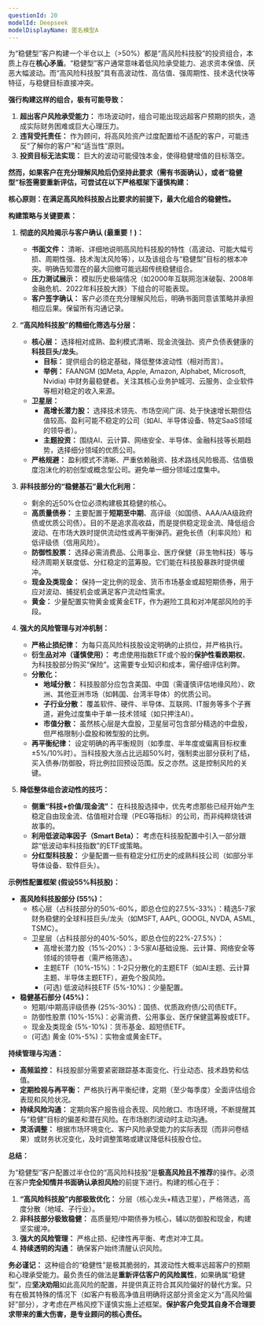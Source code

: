 ```yaml
---
questionId: 20
modelId: Deepseek
modelDisplayName: 匿名模型A
---
```

为“稳健型”客户构建一个半仓以上（>50%）都是“高风险科技股”的投资组合，本质上存在**核心矛盾**。“稳健型”客户通常意味着低风险承受能力、追求资本保值、厌恶大幅波动。而“高风险科技股”具有高波动性、高估值、强周期性、技术迭代快等特征，与稳健目标直接冲突。

**强行构建这样的组合，极有可能导致：**

1.  **超出客户风险承受能力：** 市场波动时，组合可能出现远超客户预期的损失，造成实际财务困难或巨大心理压力。
2.  **违背受托责任：** 作为顾问，将高风险资产过度配置给不适配的客户，可能违反“了解你的客户”和“适当性”原则。
3.  **投资目标无法实现：** 巨大的波动可能侵蚀本金，使得稳健增值的目标落空。

**然而，如果客户在充分理解风险后仍坚持此要求（需有书面确认），或者“稳健型”标签需要重新评估，可尝试在以下严格框架下谨慎构建：**

**核心原则：在满足高风险科技股占比要求的前提下，最大化组合的稳健性。**

**构建策略与关键要素：**

1.  **彻底的风险揭示与客户确认 (最重要！)：**
    *   **书面文件：** 清晰、详细地说明高风险科技股的特性（高波动、可能大幅亏损、周期性强、技术淘汰风险等），以及该组合与“稳健型”目标的根本冲突。明确告知潜在的最大回撤可能远超传统稳健组合。
    *   **压力测试展示：** 模拟历史极端情况（如2000年互联网泡沫破裂、2008年金融危机、2022年科技股大跌）下组合的可能表现。
    *   **客户签字确认：** 客户必须在充分理解风险后，明确书面同意该策略并承担相应后果。保留所有沟通记录。

2.  **“高风险科技股”的精细化筛选与分层：**
    *   **核心层：** 选择相对成熟、盈利模式清晰、现金流强劲、资产负债表健康的**科技巨头/龙头**。
        *   **目标：** 提供组合的稳定基础，降低整体波动性（相对而言）。
        *   **举例：** FAANGM (如Meta, Apple, Amazon, Alphabet, Microsoft, Nvidia) 中财务最稳健者。关注其核心业务护城河、云服务、企业软件等相对稳定的收入来源。
    *   **卫星层：**
        *   **高增长潜力股：** 选择技术领先、市场空间广阔、处于快速增长期但估值较高、盈利可能不稳定的公司（如AI、半导体设备、特定SaaS领域的领导者）。
        *   **主题投资：** 围绕AI、云计算、网络安全、半导体、金融科技等长期趋势，选择细分领域的优质公司。
    *   **严格规避：** 盈利模式不清晰、严重依赖融资、技术路线风险极高、估值极度泡沫化的初创型或概念型公司。避免单一细分领域过度集中。

3.  **非科技部分的“稳健基石”最大化利用：**
    *   剩余的近50%仓位必须构建极其稳健的核心。
    *   **高质量债券：** 主要配置于**短期至中期**、高评级（如国债、AAA/AA级政府债或优质公司债）。目的不是追求高收益，而是提供稳定现金流、降低组合波动、在市场大跌时提供流动性或再平衡弹药。避免长债（利率风险）和低评级债（信用风险）。
    *   **防御性股票：** 选择必需消费品、公用事业、医疗保健（非生物科技）等与经济周期关联度低、分红稳定的蓝筹股。它们能在科技股暴跌时提供缓冲。
    *   **现金及类现金：** 保持一定比例的现金、货币市场基金或超短期债券，用于应对波动、捕捉机会或满足客户流动性需求。
    *   **黄金：** 少量配置实物黄金或黄金ETF，作为避险工具和对冲尾部风险的手段。

4.  **强大的风险管理与对冲机制：**
    *   **严格止损纪律：** 为每只高风险科技股设定明确的止损位，并严格执行。
    *   **衍生品对冲（谨慎使用）：** 考虑使用指数ETF或个股的**保护性看跌期权**，为科技股部分购买“保险”。这需要专业知识和成本，需仔细评估利弊。
    *   **分散化：**
        *   **地域分散：** 科技股部分应包含美国、中国（需谨慎评估地缘风险）、欧洲、其他亚洲市场（如韩国、台湾半导体）的优质公司。
        *   **子行业分散：** 覆盖软件、硬件、半导体、互联网、IT服务等多个子赛道，避免过度集中于单一技术领域（如只押注AI）。
        *   **市值分散：** 虽然核心层是大盘股，卫星层可包含部分精选的中盘股，但严格限制小盘股和微型股的比例。
    *   **再平衡纪律：** 设定明确的再平衡规则（如季度、半年度或偏离目标权重±5%/10%时）。当科技股大涨占比远超50%时，强制卖出部分获利了结，买入债券/防御股，将比例拉回预设范围。反之亦然。这是控制风险的关键。

5.  **降低整体组合波动性的技巧：**
    *   **侧重“科技+价值/现金流”：** 在科技股选择中，优先考虑那些已经开始产生稳定自由现金流、估值相对合理（PEG等指标）的公司，而非纯粹烧钱讲故事的。
    *   **利用低波动率因子（Smart Beta）：** 考虑在科技股配置中引入一部分跟踪“低波动率科技指数”的ETF或策略。
    *   **分红型科技股：** 少量配置一些有稳定分红历史的成熟科技公司（如部分半导体设备、软件巨头）。

**示例性配置框架 (假设55%科技股)：**

*   **高风险科技股部分 (55%)：**
    *   核心层（占科技部分的50%-60%，即总仓位的27.5%-33%）：精选5-7家财务稳健的全球科技巨头/龙头（如MSFT, AAPL, GOOGL, NVDA, ASML, TSMC）。
    *   卫星层（占科技部分的40%-50%，即总仓位的22%-27.5%）：
        *   高增长潜力股（15%-20%）：3-5家AI基础设施、云计算、网络安全等领域的领导者（需严格筛选）。
        *   主题ETF（10%-15%）：1-2只分散化的主题ETF（如AI主题、云计算主题、半导体主题ETF），避免个股风险。
        *   (可选) 低波动科技ETF (5%-10%)：少量配置。
*   **稳健基石部分 (45%)：**
    *   短期/中期高评级债券 (25%-30%)：国债、优质政府债/公司债ETF。
    *   防御性股票 (10%-15%)：必需消费、公用事业、医疗保健蓝筹股或ETF。
    *   现金及类现金 (5%-10%)：货币基金、超短债ETF。
    *   (可选) 黄金 (0%-5%)：实物金或黄金ETF。

**持续管理与沟通：**

*   **高频监控：** 科技股部分需要紧密跟踪基本面变化、行业动态、技术趋势和估值。
*   **定期检视与再平衡：** 严格执行再平衡纪律，定期（至少每季度）全面评估组合表现和风险状况。
*   **持续风险沟通：** 定期向客户报告组合表现、风险敞口、市场环境，不断提醒其与“稳健”目标的偏差和潜在风险。在市场剧烈波动时主动沟通。
*   **灵活调整：** 根据市场环境变化、客户风险承受能力的实际表现（而非问卷结果）或财务状况变化，及时调整策略或建议降低科技股仓位。

**总结：**

为“稳健型”客户配置过半仓位的“高风险科技股”是**极高风险且不推荐**的操作。必须在客户**完全知情并书面确认承担风险**的前提下进行。构建的核心在于：

1.  **“高风险科技股”内部极致优化：** 分层（核心龙头+精选卫星），严格筛选，高度分散（地域、子行业）。
2.  **非科技部分极致稳健：** 高质量短/中期债券为核心，辅以防御股和现金，构建坚实缓冲。
3.  **强大的风险管理：** 严格止损、纪律性再平衡、考虑对冲工具。
4.  **持续透明的沟通：** 确保客户始终清醒认识风险。

**务必谨记：** 这种组合的“稳健性”是极其脆弱的，其波动性大概率远超客户的预期和心理承受能力。最负责任的做法是**重新评估客户的风险属性**，如果确属“稳健型”，应**坚决劝阻**如此高风险的配置，并提供真正符合其风险偏好的替代方案。只有在极其特殊的情况下（如客户有极高净值且明确将这部分资金定义为“高风险偏好”部分），才考虑在严格风控下谨慎实施上述框架。**保护客户免受其自身不合理要求带来的重大伤害，是专业顾问的核心责任。**